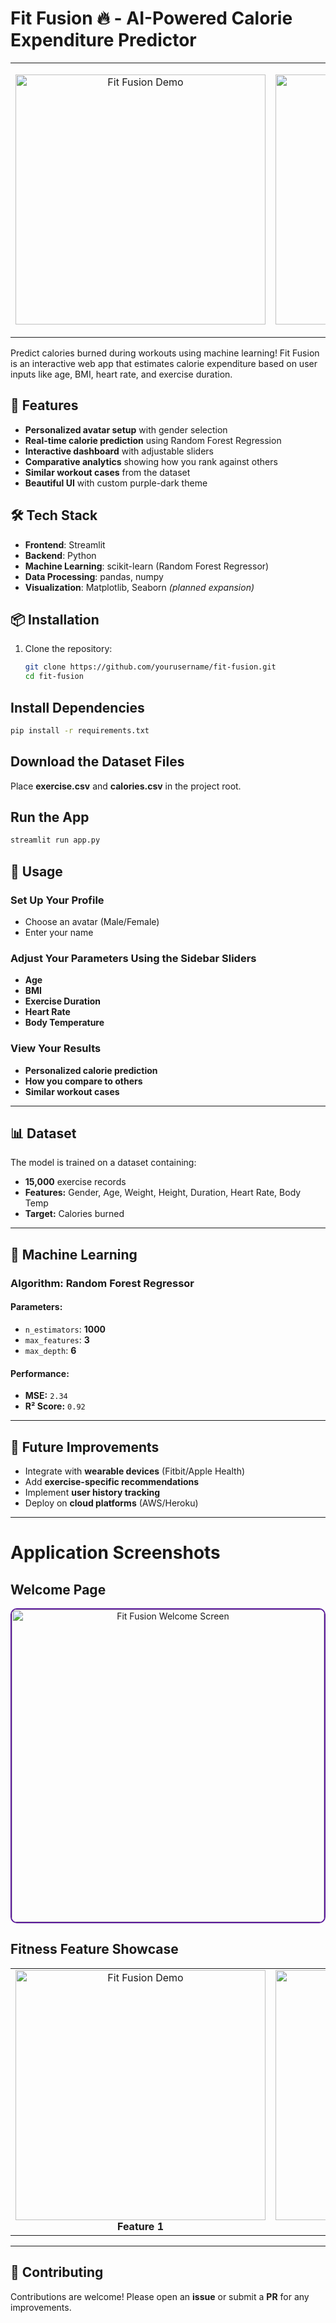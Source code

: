 # Fit Fusion 🔥 - AI-Powered Calorie Expenditure Predictor

<table>
   <tr>
      <td>
<p align="center">

  <img src="https://github.com/user-attachments/assets/ed7f6727-3115-4be8-95fe-2393abb98889" alt="Fit Fusion Demo" width="400">
</p> </td>
      <td>
<p align="center">
  <img src="https://github.com/user-attachments/assets/dade3614-1d82-421f-8c6c-8d5f6896ae93" alt="Fit Fusion Demo" width="400">
</p>
      </td>
   </tr>
</table>


Predict calories burned during workouts using machine learning! Fit Fusion is an interactive web app that estimates calorie expenditure based on user inputs like age, BMI, heart rate, and exercise duration.

## 🌟 Features

- **Personalized avatar setup** with gender selection
- **Real-time calorie prediction** using Random Forest Regression
- **Interactive dashboard** with adjustable sliders
- **Comparative analytics** showing how you rank against others
- **Similar workout cases** from the dataset
- **Beautiful UI** with custom purple-dark theme

## 🛠️ Tech Stack

- **Frontend**: Streamlit
- **Backend**: Python
- **Machine Learning**: scikit-learn (Random Forest Regressor)
- **Data Processing**: pandas, numpy
- **Visualization**: Matplotlib, Seaborn *(planned expansion)*

## 📦 Installation

1. Clone the repository:
   ```bash
   git clone https://github.com/yourusername/fit-fusion.git
   cd fit-fusion

## Install Dependencies  

```bash
pip install -r requirements.txt
```

## Download the Dataset Files  

Place **exercise.csv** and **calories.csv** in the project root.  

## Run the App  

```bash
streamlit run app.py
```

## 🚀 Usage  

### Set Up Your Profile  

- Choose an avatar (Male/Female)  
- Enter your name  

### Adjust Your Parameters Using the Sidebar Sliders  

- **Age**  
- **BMI**  
- **Exercise Duration**  
- **Heart Rate**  
- **Body Temperature**  

### View Your Results  

- **Personalized calorie prediction**  
- **How you compare to others**  
- **Similar workout cases**  

---

## 📊 Dataset  

The model is trained on a dataset containing:  

- **15,000** exercise records  
- **Features:** Gender, Age, Weight, Height, Duration, Heart Rate, Body Temp  
- **Target:** Calories burned  
---

## 🤖 Machine Learning  

### **Algorithm:** Random Forest Regressor  

#### **Parameters:**  
- `n_estimators`: **1000**  
- `max_features`: **3**  
- `max_depth`: **6**  

#### **Performance:**  
- **MSE:** `2.34`  
- **R² Score:** `0.92`  

---

## 📝 Future Improvements  

- Integrate with **wearable devices** (Fitbit/Apple Health)  
- Add **exercise-specific recommendations**  
- Implement **user history tracking**  
- Deploy on **cloud platforms** (AWS/Heroku)  

---

# Application Screenshots

## Welcome Page
<p align="center">
  <img src="https://github.com/user-attachments/assets/ed7f6727-3115-4be8-95fe-2393abb98889" width="500" style="border: 2px solid #5A189A; border-radius: 10px;" alt="Fit Fusion Welcome Screen">
</p>

## Fitness Feature Showcase

<table align="center">
  <tr>
    <td align="center">
  <img src="https://github.com/user-attachments/assets/8405cf50-6620-480e-8f64-476dd07046ed" alt="Fit Fusion Demo" width="400">
      <br><strong>Feature 1</strong>
    </td>
    <td align="center">
   <img src="https://github.com/user-attachments/assets/2bbc583f-e464-4bb0-b5f6-3ac6326d6ee4" alt="Fit Fusion Demo" width="400">
      <br><strong>Feature 2</strong>
    </td>
    <td align="center">
     <img src="https://github.com/user-attachments/assets/56a13fd7-93db-4156-aa5e-bc1a4b142290" alt="Fit Fusion Demo" width="400">
      <br><strong>Feature 3</strong>
    </td>
    <td align="center">
    <img src="https://github.com/user-attachments/assets/5514c486-2c8f-450b-bb7d-075ec0eed9fd" alt="Fit Fusion Demo" width="400">
      <br><strong>Feature 4</strong>
    </td>
  </tr>
</table>

---

## 🤝 Contributing  

Contributions are welcome! Please open an **issue** or submit a **PR** for any improvements.  

